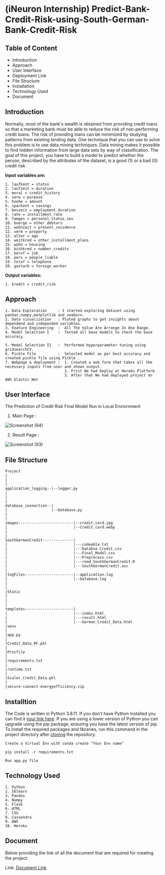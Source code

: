 # (iNeuron Internship) Predict-Bank-Credit-Risk-using-South-German-Bank-Credit-Risk 

## Table of Content
- Introduction
- Approach
- User Interface
- Deployment Link
- File Structure
- Installation
- Technology Used
- Document

## Introduction
Normally, most of the bank's wealth is obtained from providing credit loans so that a marketing bank must be able to reduce the risk of non-performing credit loans. The risk
of providing loans can be minimized by studying patterns from existing lending data. One technique that you can use to solve this problem is to use data mining techniques.
Data mining makes it possible to find hidden information from large data sets by way of classification. The goal of this project, you have to build a model to predict whether the person, described by the attributes of the dataset, is a good (1) or a bad (0) credit risk

**Input variables are:**
~~~
1. laufkont = status
2. laufzeit = duration
3. moral = credit_history
4. verw = purpose
5. hoehe = amount
6. sparkont = savings
7. beszeit = employment_duration
8. rate = installment_rate
9. famges = personal_status_sex
10. buerge = other_debtors
11. wohnzeit = present_residence
12. verm = property
13. alter = age
14. weitkred = other_installment_plans
15. wohn = housing
16. bishkred = number_credits
17. beruf = job
18. pers = people_liable
19. telef = telephone
20. gastarb = foreign_worker
~~~

**Output variables:**

`1. kredit = credit_risk`

## Approach
~~~
1. Data Exploration     : I started exploring dataset using pandas,numpy,matplotlib and seaborn. 
2. Data visualization   : Ploted graphs to get insights about dependend and independed variables. 
3. Feature Engineering  :  All The Value Are Arrange In One Range.
4. Model Selection I    :  Tested all base models to check the base accuracy.
                       
5. Model Selection II   :  Performed Hyperparameter tuning using gridsearchCV.
6. Pickle File          :  Selected model as per best accuracy and created pickle file using Pickle .
7. Webpage & deployment :  1. Created a web form that takes all the necessary inputs from user and shows output.
                           2. Frist We had Deploy at Heroku Platform
                           3. After that We had deployed project on AWS Elastic Net
~~~

## User Interface
The Prediction of Credit Risk Final Model Run in Local Enviornment

1. Main Page :

![Screenshot (94)](https://user-images.githubusercontent.com/62636740/139243173-98a35c5f-d7b8-4246-9287-0d9e4d2dd668.png)

2. Result Page :

![Screenshot (93)](https://user-images.githubusercontent.com/62636740/139243363-4c46d61b-8c29-4492-b766-311153d4b443.png)


## File Structure
~~~
Project
|
|
|
application_logging--|--logger.py
|
|
|
database_coonection--|
|                    |--Database.py
|                            
|
images-------------------------|--credit_card.jpg
|                              |--Credit_card.webp
|
|
SouthGermanCredit--------------|
|                              |---codeable.txt
|                              |---Databse Credit.csv
|                              |---Final_Model.csv
|                              |---Preprocess.csv
|                              |---read_SouthGermanCredit.R
|                              |---SouthGermanCredit.asc
|
|logFiles----------------------|--application.log
|                              |--Database.log
|
|
|Static
|
|
|
templates----------------------|  
|                              |---index.html
|                              |---result.html
|                              |---German_Credit_Data.html
|venv
|
|app.py
|
|Credit_Data_RF.pkl
|
|Procfile
|
|requirements.txt
|
|runtime.txt
|
|Scaler_Credit_Data.pkl
|
|secure-coonect-energyefficiency.zip
~~~

## Installtion
The Code is written in Python 3.8.11. If you don't have Python installed you can find it [your link here](https://www.python.org/downloads/). If you are using a lower version of Python you can upgrade using the pip package, ensuring you have the latest version of pip. To install the required packages and libraries, run this command in the project directory after [cloning](https://docs.github.com/en/github/creating-cloning-and-archiving-repositories/cloning-a-repository) the repository.

~~~
Create a Virtual Env with conda create "Your Env name"
~~~
~~~
pip install -r requirements.txt
~~~
~~~
Run app.py file
~~~

## Technology Used
~~~
1. Python
2. Sklearn
3. Pandas
4. Numpy
5. Flask
6. HTML
7. CSS
8. Cassendra
9. AWS
10. Heroku
~~~

## Document
Below providing the link of all the document that are required for creating the project.

Link: [Document Link](https://drive.google.com/drive/folders/1XqY3PVwtXR0G0rJfvl1DI3XU7m_Zqu29?usp=sharing)
